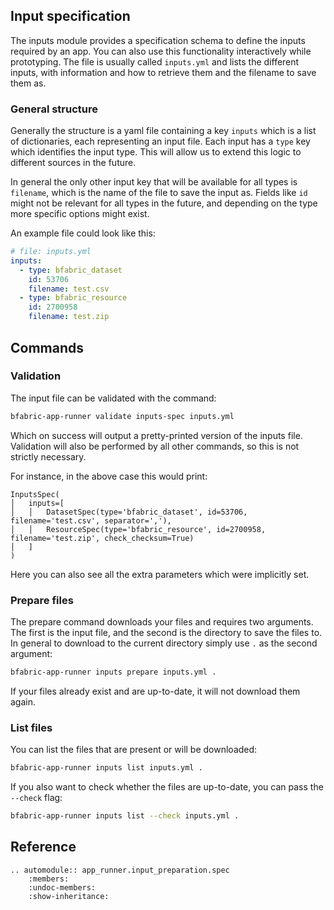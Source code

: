 ## Input specification

The inputs module provides a specification schema to define the inputs required by an app.
You can also use this functionality interactively while prototyping.
The file is usually called `inputs.yml` and lists the different inputs, with information and how to retrieve them and
the filename to save them as.

### General structure

Generally the structure is a yaml file containing a key `inputs` which is a list of dictionaries, each representing an
input file.
Each input has a `type` key which identifies the input type.
This will allow us to extend this logic to different sources in the future.

In general the only other input key that will be available for all types is `filename`, which is the name of the file to
save the input as.
Fields like `id` might not be relevant for all types in the future, and depending on the type more specific options
might exist.

An example file could look like this:

```yaml
# file: inputs.yml
inputs:
  - type: bfabric_dataset
    id: 53706
    filename: test.csv
  - type: bfabric_resource
    id: 2700958
    filename: test.zip
```

## Commands

### Validation

The input file can be validated with the command:

```bash
bfabric-app-runner validate inputs-spec inputs.yml
```

Which on success will output a pretty-printed version of the inputs file.
Validation will also be performed by all other commands, so this is not strictly necessary.

For instance, in the above case this would print:

```
InputsSpec(
│   inputs=[
│   │   DatasetSpec(type='bfabric_dataset', id=53706, filename='test.csv', separator=','),
│   │   ResourceSpec(type='bfabric_resource', id=2700958, filename='test.zip', check_checksum=True)
│   ]
)
```

Here you can also see all the extra parameters which were implicitly set.

### Prepare files

The prepare command downloads your files and requires two arguments.
The first is the input file, and the second is the directory to save the files to.
In general to download to the current directory simply use `.` as the second argument:

```bash
bfabric-app-runner inputs prepare inputs.yml .
```

If your files already exist and are up-to-date, it will not download them again.

### List files

You can list the files that are present or will be downloaded:

```bash
bfabric-app-runner inputs list inputs.yml .
```

If you also want to check whether the files are up-to-date, you can pass the `--check` flag:

```bash
bfabric-app-runner inputs list --check inputs.yml .
```

## Reference

```{eval-rst}
.. automodule:: app_runner.input_preparation.spec
    :members:
    :undoc-members:
    :show-inheritance:
```
